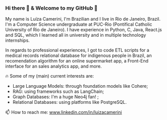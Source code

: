 ### Hi there 👋 & Welcome to my GitHub 🐙

My name is Luíza Camerini, I'm Brazilian and I live in Rio de Janeiro, Brazil. I'm a Computer Science undergraduate at PUC-Rio (Pontifical Catholic University of Rio de Janeiro). I have experience in Python, C, Java, React.js and SQL, which I learned all in university and in multiple technology internships.

In regards to professional experiences, I got to code ETL scripts for a medical records relational database for indigenous people in Brazil, an recomendation algorithm for an online supermarket app, a Front-End interface for an sales analytics app, and more.

🔥 Some of my (main) current interests are:
- Large Language Models: through foundation models like Cohere;
- RAG: using frameworks such as LangChain;
- Graph Databases: I'm a huge Neo4j fan! ;
- Relational Databases: using platforms like PostgreSQL.

📫 How to reach me: www.linkedin.com/in/luizacamerini

<!--
- 🔭 I’m currently working on ...
- 🌱 I’m currently learning ...
- 👯 I’m looking to collaborate on ...
- 🤔 I’m looking for help with ...
- 💬 Ask me about ...
- 📫 How to reach me: ...
- 😄 Pronouns: ...
- ⚡ Fun fact: ...
-->
